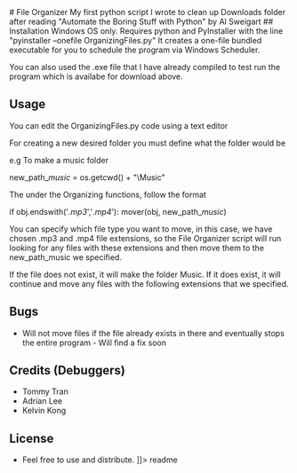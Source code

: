 <content>
# File Organizer
My first python script I wrote to clean up Downloads folder after reading "Automate the Boring Stuff with Python" by Al Sweigart
## Installation
Windows OS only.
Requires python and PyInstaller with the line "pyinstaller –onefile OrganizingFiles.py" 
It creates a one-file bundled executable for you to schedule the program via Windows Scheduler.

You can also used the .exe file that I have already compiled to test run the program which is availabe for download above.
## Usage
You can edit the OrganizingFiles.py code using a text editor

For creating a new desired folder you must define what the folder would be


e.g To make a music folder

new_path_*music* = os.getcwd() + "\Music"

The under the Organizing functions, follow the format

if obj.endswith('*.mp3*','*.mp4*'):
        mover(obj, new_path_*music*)
        
You can specify which file type you want to move, in this case, we have chosen .mp3 and .mp4 file extensions, so the File Organizer script will run looking for any files with these extensions and then move them to the new_path_music we specified.

If the file does not exist, it will make the folder Music. If it does exist, it will continue and move any files with the following extensions that we specified.


## Bugs
 * Will not move files if the file already exists in there and eventually stops the entire program - Will find a fix soon
 

## Credits (Debuggers)
 * Tommy Tran
 * Adrian Lee
 * Kelvin Kong
 
## License
 - Feel free to use and distribute.
]]></content>
  <tabTrigger>readme</tabTrigger>


